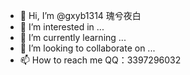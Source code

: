 - 👋 Hi, I’m @gxyb1314 瑰兮夜白
- 👀 I’m interested in ...
- 🌱 I’m currently learning ...
- 💞️ I’m looking to collaborate on ...
- 📫 How to reach me QQ：3397296032

<!---
gxyb1314/gxyb1314 is a ✨ special ✨ repository because its `README.md` (this file) appears on your GitHub profile.
You can click the Preview link to take a look at your changes.
--->
